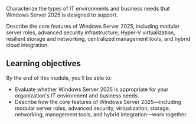 Characterize the types of IT environments and business needs that Windows Server 2025 is designed to support.

Describe the core features of Windows Server 2025, including modular server roles, advanced security infrastructure, Hyper-V virtualization, resilient storage and networking, centralized management tools, and hybrid cloud integration.

## Learning objectives

By the end of this module, you'll be able to:
- Evaluate whether Windows Server 2025 is appropriate for your organization's IT environment and business needs.
- Describe how the core features of Windows Server 2025—including modular server roles, advanced security, virtualization, storage, networking, management tools, and hybrid integration—work together.
